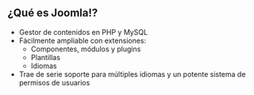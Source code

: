 ## ¿Qué es Joomla!?
* Gestor de contenidos en PHP y MySQL
* Fácilmente ampliable con extensiones:
  * Componentes, módulos y plugins
  * Plantillas
  * Idiomas
* Trae de serie soporte para múltiples idiomas y un potente sistema de permisos de usuarios
